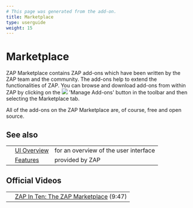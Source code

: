 ```yaml
---
# This page was generated from the add-on.
title: Marketplace
type: userguide
weight: 15
---
```


# Marketplace

ZAP Marketplace contains ZAP add-ons which have been written by the ZAP team and the community. The add-ons help to extend the functionalities of ZAP.
You can browse and download add-ons from within ZAP by clicking on the
![](/docs/desktop/images/fugue/block.png) 'Manage Add-ons' button in the toolbar and then selecting the Marketplace tab.

All of the add-ons on the ZAP Marketplace are, of course, free and open source.

## See also

|   |                                           |                                       |
|---|-------------------------------------------|---------------------------------------|
|   | [UI Overview](/docs/desktop/ui/)          | for an overview of the user interface |
|   | [Features](/docs/desktop/start/features/) | provided by ZAP                       |

## Official Videos

|   |                                                                                                  |
|---|--------------------------------------------------------------------------------------------------|
|   | [ZAP In Ten: The ZAP Marketplace](https://play.sonatype.com/watch/u5Wv6KsoozBefCuEmrFDzC) (9:47) |
